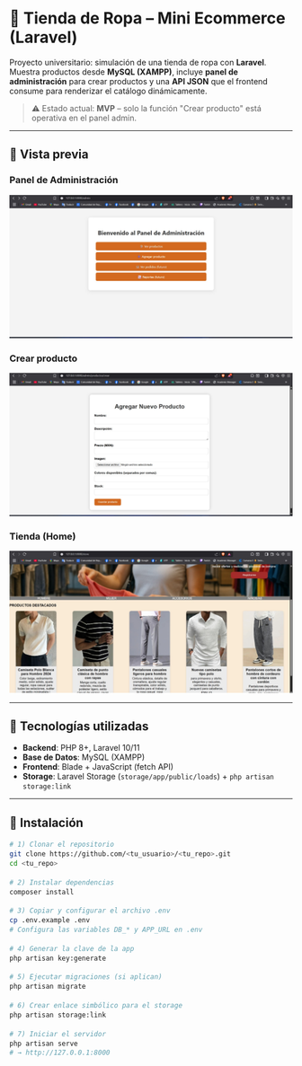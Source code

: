 # 🧥 Tienda de Ropa – Mini Ecommerce (Laravel)

Proyecto universitario: simulación de una tienda de ropa con **Laravel**.  
Muestra productos desde **MySQL (XAMPP)**, incluye **panel de administración** para crear productos y una **API JSON** que el frontend consume para renderizar el catálogo dinámicamente.

> ⚠️ Estado actual: **MVP** – solo la función "Crear producto" está operativa en el panel admin.

---

## 📸 Vista previa

### Panel de Administración
![Admin Home](docs/admin-home.jpeg)

### Crear producto
![Crear Producto](docs/admin-create.jpeg)

### Tienda (Home)
![Tienda Home](docs/store-home.jpeg)

---

## 🧰 Tecnologías utilizadas

- **Backend**: PHP 8+, Laravel 10/11
- **Base de Datos**: MySQL (XAMPP)
- **Frontend**: Blade + JavaScript (fetch API)
- **Storage**: Laravel Storage (`storage/app/public/loads`) + `php artisan storage:link`

---

## 🚀 Instalación

```bash
# 1) Clonar el repositorio
git clone https://github.com/<tu_usuario>/<tu_repo>.git
cd <tu_repo>

# 2) Instalar dependencias
composer install

# 3) Copiar y configurar el archivo .env
cp .env.example .env
# Configura las variables DB_* y APP_URL en .env

# 4) Generar la clave de la app
php artisan key:generate

# 5) Ejecutar migraciones (si aplican)
php artisan migrate

# 6) Crear enlace simbólico para el storage
php artisan storage:link

# 7) Iniciar el servidor
php artisan serve
# → http://127.0.0.1:8000
